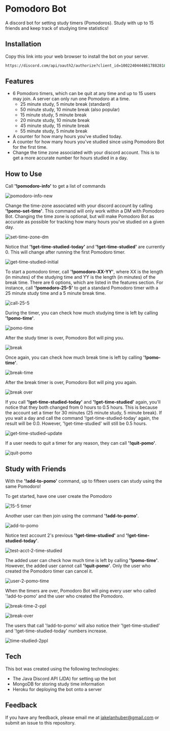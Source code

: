 
# Pomodoro Bot

A discord bot for setting study timers (Pomodoros). Study with up to 15 friends and keep track of studying time statistics!



## Installation

Copy this link into your web browser to install the bot on your server. 
```bash
https://discord.com/api/oauth2/authorize?client_id=1002240444861788281&permissions=301184674816&scope=bot
```

## Features

- 6 Pomodoro timers, which can be quit at any time and up to 15 users may join. A server can only run one Pomodoro at a time.
    - 25 minute study, 5 minute break (standard)
    - 50 minute study, 10 minute break (also popular)
    - 15 minute study, 5 minute break
    - 20 minute study, 10 minute break
    - 45 minute study, 15 minute break
    - 55 minute study, 5 minute break
- A counter for how many hours you've studied today.
- A counter for how many hours you've studied since using Pomodoro Bot for the first time.
- Change the time zone associated with your discord account. This is to get a more accurate number for hours studied in a day.



## How to Use

Call **'!pomodoro-info'** to get a list of commands

![pomodoro-info-new](https://user-images.githubusercontent.com/68114979/182041928-65c8e8e1-dca5-4d3c-bc7e-07f16f34875a.png)

Change the time-zone associated with your discord account by calling **'!pomo-set-time'**. This command will only work within a DM with Pomodoro Bot. Changing the time zone is optional, but will make Pomodoro Bot as accurate as possible for tracking how many hours you've studied on a given day.

![set-time-zone-dm](https://user-images.githubusercontent.com/68114979/182042051-73500c80-4018-478d-b84e-d2edbb86192f.png)


Notice that **'!get-time-studied-today'** and **'!get-time-studied'** are currently 0. This will change after running the first Pomodoro timer.

![get-time-studied-initial](https://user-images.githubusercontent.com/68114979/182042143-48ee787a-3bd1-4ff3-9325-3545f7817c10.png)

To start a pomodoro timer, call **'!pomodoro-XX-YY'**, where XX is the length (in minutes) of the studying time and YY is the length (in minutes) of the break time. There are 6 options, which are listed in the features section. For instance, call **'!pomodoro-25-5'** to get a standard Pomodoro timer with a 25 minute study time and a 5 minute break time.

![call-25-5](https://user-images.githubusercontent.com/68114979/182042291-6a201ad1-62c9-40a2-8360-af145d1b021f.png)

During the timer, you can check how much studying time is left by calling **'!pomo-time'**.

![pomo-time](https://user-images.githubusercontent.com/68114979/182042502-0aa026c9-7297-45b3-a42e-c0b88b2e2bcc.png)

After the study timer is over, Pomodoro Bot will ping you.

![break](https://user-images.githubusercontent.com/68114979/182043070-2bc96203-a47d-4b97-885c-2b120fe104de.png)

Once again, you can check how much break time is left by calling **'!pomo-time'**.

![break-time](https://user-images.githubusercontent.com/68114979/182043073-3ebc2550-ab4c-47c4-b762-af4473496a67.png)

After the break timer is over, Pomodoro Bot will ping you again.

![break over](https://user-images.githubusercontent.com/68114979/182043239-22ac65c4-10c0-48fe-9eb3-0061bfb84f79.png)

If you call **'!get-time-studied-today'** and **'!get-time-studied'** again, you'll notice that they both changed from 0 hours to 0.5 hours. This is because the account set a timer for 30 minutes (25 minute study, 5 minute break). If you wait a day and call the command '!get-time-studied-today' again, the result will be 0.0. However, '!get-time-studied' will still be 0.5 hours. 

![get-time-studied-update](https://user-images.githubusercontent.com/68114979/182042410-ee52f0ba-d1b2-4cb4-90d7-acb2cc040994.png)

If a user needs to quit a timer for any reason, they can call **'!quit-pomo'**.

![quit-pomo](https://user-images.githubusercontent.com/68114979/182043322-f833592a-fde8-4a49-8294-45690f405725.png)
## Study with Friends

With the **'!add-to-pomo'** command, up to fifteen users can study using the same Pomodoro!

To get started, have one user create the Pomodoro

![15-5 timer](https://user-images.githubusercontent.com/68114979/182043566-044ac91b-2054-478d-be76-de5597b76d8f.png)

Another user can then join using the command **'!add-to-pomo'**.

![add-to-pomo](https://user-images.githubusercontent.com/68114979/182043581-1d8c9aa7-820e-4656-bdc9-3303ae50369b.png)

Notice test account 2's previous **'!get-time-studied'** and **'!get-time-studied-today'**.

![test-acct-2-time-studied](https://user-images.githubusercontent.com/68114979/182043591-934ae2b3-558b-4bd3-bb1f-dc5ac49113b1.png)

The added user can check how much time is left by calling **'!pomo-time'**. However, the added user cannot call **'!quit-pomo'**. Only the user who created the Pomodoro timer can cancel it.

![user-2-pomo-time](https://user-images.githubusercontent.com/68114979/182043613-2389cdb8-bdf6-4f9f-89bd-17711958efda.png)

When the timers are over, Pomodoro Bot will ping every user who called '!add-to-pomo' and the user who created the Pomodoro.

![break-time-2-ppl](https://user-images.githubusercontent.com/68114979/182044040-0793d5cd-b25d-44d5-976a-0c6b7153c37d.png)

![break-over](https://user-images.githubusercontent.com/68114979/182044170-d983ac58-17b4-4a7c-83e7-15d5882cbe16.png)

The users that call '!add-to-pomo' will also notice their '!get-time-studied' and '!get-time-studied-today' numbers increase.

![time-studied-2ppl](https://user-images.githubusercontent.com/68114979/182044219-cbd8a4f5-5f8f-459c-8d4f-161ec7970696.png)

## Tech

This bot was created using the following technologies:
- The Java Discord API (JDA) for setting up the bot
- MongoDB for storing study time information
- Heroku for deploying the bot onto a server

## Feedback

If you have any feedback, please email me at jakelanhuber@gmail.com or submit an issue to this repository.

